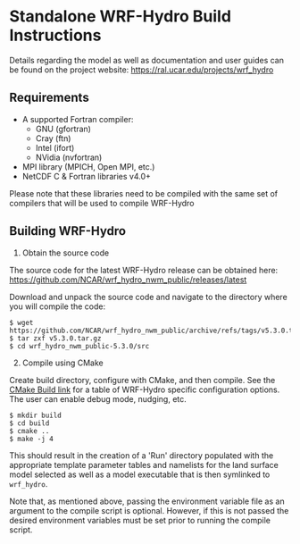 # Standalone WRF-Hydro Build Instructions
Details regarding the model as well as documentation and user guides can be
found on the project website:
https://ral.ucar.edu/projects/wrf_hydro

## Requirements
* A supported Fortran compiler:
  - GNU (gfortran)
  - Cray (ftn)
  - Intel (ifort)
  - NVidia (nvfortran)
* MPI library (MPICH, Open MPI, etc.)
* NetCDF C & Fortran libraries v4.0+

Please note that these libraries need to be compiled with the same set of
compilers that will be used to compile WRF-Hydro

## Building WRF-Hydro

1. Obtain the source code

The source code for the latest WRF-Hydro release can be obtained here:
https://github.com/NCAR/wrf_hydro_nwm_public/releases/latest

Download and unpack the source code and navigate to the directory where you
will compile the code:

```
$ wget https://github.com/NCAR/wrf_hydro_nwm_public/archive/refs/tags/v5.3.0.tar.gz
$ tar zxf v5.3.0.tar.gz
$ cd wrf_hydro_nwm_public-5.3.0/src
```

2. Compile using CMake

Create build directory, configure with CMake, and then compile.
See the [CMake Build link](https://github.com/NCAR/wrf_hydro_nwm_public/blob/main/docs/BUILD.md#cmake-build)
for a table of WRF-Hydro specific configuration options.
The user can enable debug mode, nudging, etc.

```
$ mkdir build
$ cd build
$ cmake ..
$ make -j 4
```

This should result in the creation of a 'Run' directory populated with the
appropriate template parameter tables and namelists for the land surface model
selected as well as a model executable that is then symlinked to `wrf_hydro`.

Note that, as mentioned above, passing the environment variable file as an
argument to the compile script is optional. However, if this is not passed the
desired environment variables must be set prior to running the compile script.
